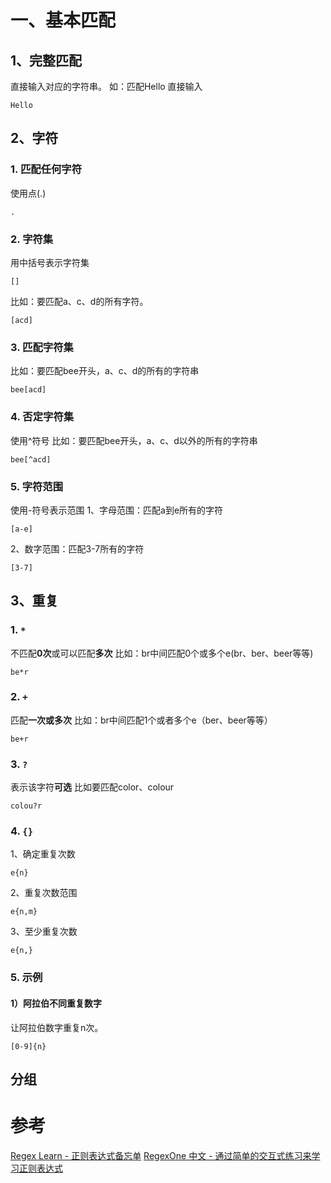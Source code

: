 # 一、基本匹配
## 1、完整匹配
直接输入对应的字符串。
如：匹配Hello
直接输入
``` regex
Hello
```
## 2、字符
### 1. 匹配任何字符
使用点(.)
``` regex
.
```
### 2. 字符集
用中括号表示字符集
``` regex
[]
```
比如：要匹配a、c、d的所有字符。
``` regex
[acd]
```
### 3. 匹配字符集
比如：要匹配bee开头，a、c、d的所有的字符串
``` regex
bee[acd]
```
### 4. 否定字符集
使用^符号
比如：要匹配bee开头，a、c、d以外的所有的字符串
``` regex
bee[^acd]
```
### 5. 字符范围
使用-符号表示范围
1、字母范围：匹配a到e所有的字符
``` regex
[a-e]
```
2、数字范围：匹配3-7所有的字符
``` regex
[3-7]
```
## 3、重复
### 1. `*`
不匹配**0次**或可以匹配**多次**
比如：br中间匹配0个或多个e(br、ber、beer等等)
``` regex
be*r
```
### 2. `+`
匹配**一次或多次**
比如：br中间匹配1个或者多个e（ber、beer等等）
``` regex
be+r
```
### 3. `?`
表示该字符**可选**
比如要匹配color、colour
``` regex
colou?r
```
### 4. `{}`
1、确定重复次数
``` regex
e{n}
```
2、重复次数范围
``` regex
e{n,m}
```
3、至少重复次数
``` regex
e{n,}
```
### 5. 示例
#### 1）阿拉伯不同重复数字
让阿拉伯数字重复n次。
```
[0-9]{n}
```
## 分组

# 参考
[Regex Learn - 正则表达式备忘单](https://regexlearn.com/zh-cn/cheatsheet)
[RegexOne 中文 - 通过简单的交互式练习来学习正则表达式](https://imageslr.github.io/regexone-cn/)
